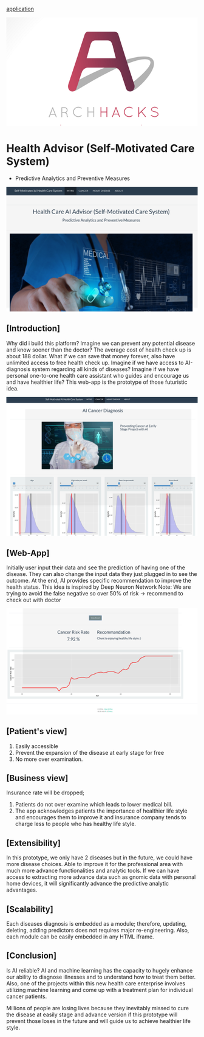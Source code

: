 [application](https://kyucho.shinyapps.io/Health_Advisor/)

![ArchHacks Logo](logo.png)

# Health Advisor (Self-Motivated Care System) 
- Predictive Analytics and Preventive Measures 


![intro](intro.png)

## [Introduction]

Why did i build this platform?
Imagine we can prevent any potential disease and know sooner than the doctor?
The average cost of health check up is about 188 dollar. What if we can save that money forever, also have unlimited access to free health check up.
Imagine if we have access to AI-diagnosis system regarding all kinds of diseases?
Imagine if we have personal one-to-one health care assistant who guides and encourage us and have healthier life?
This web-app is the prototype of those futuristic idea.

![input](input.png)
## [Web-App]
Initially user input their data and see the prediction of having one of the disease.
They can also change the input data they just plugged in to see the outcome.
At the end, AI provides specific recommendation to improve the health status.
This idea is inspired by Deep Neuron Network
Note: We are trying to avoid the false negative so over 50% of risk -> recommend to check out with doctor 

![result](result.png)
## [Patient's view]
1. Easily accessible 
2. Prevent the expansion of the disease at early stage for free
3. No more over examination.


## [Business view]
Insurance rate will be dropped; 
1. Patients do not over examine which leads to lower medical bill.
2. The app acknowledges patients the importance of healthier life style and encourages them to improve it and insurance company tends to charge less to people who has healthy life style.


## [Extensibility]
In this prototype, we only have 2 diseases but in the future, we could have more disease choices.
Able to improve it for the professional area with much more advance functionalities and analytic tools.
If we can have access to extracting more advance data such as gnomic data with personal home devices, it will significantly advance the predictive analytic advantages.


## [Scalability]
Each diseases diagnosis is embedded as a module; therefore, updating, deleting, adding predictors does not requires major re-engineering.
Also, each module can be easily embedded in any HTML iframe.


## [Conclusion]
Is AI reliable? 
AI and machine learning has the capacity to hugely enhance our ability to diagnose illnesses and to understand how to treat them better.
Also, one of the projects within this new health care enterprise involves utilizing machine learning and come up with a treatment plan for individual cancer patients.

Millions of people are losing lives because they inevitably missed to cure the disease at easily stage and advance version if this prototype will prevent those loses in the future and will guide us to achieve healthier life style.

